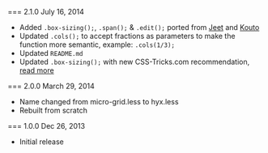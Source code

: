 === 2.1.0 July 16, 2014

- Added `.box-sizing();`, `.span();` &amp; `.edit();` ported from [Jeet](http://jeet.gs) and [Kouto](http://kouto-swiss.io/)
- Updated `.cols();` to accept fractions as parameters to make the function more semantic, example: `.cols(1/3);`
- Updated `README.md`
- Updated `.box-sizing();` with new CSS-Tricks.com recommendation, [read more](http://css-tricks.com/inheriting-box-sizing-probably-slightly-better-best-practice/)

=== 2.0.0 March 29, 2014

- Name changed from micro-grid.less to hyx.less
- Rebuilt from scratch

=== 1.0.0 Dec 26, 2013

- Initial release